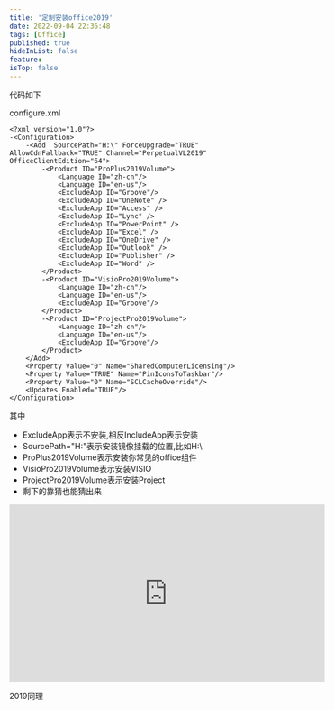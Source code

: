 ```yaml
---
title: '定制安装office2019'
date: 2022-09-04 22:36:48
tags: [Office]
published: true
hideInList: false
feature: 
isTop: false
---
```

代码如下

configure.xml
```
<?xml version="1.0"?>
-<Configuration>
	-<Add  SourcePath="H:\" ForceUpgrade="TRUE" AllowCdnFallback="TRUE" Channel="PerpetualVL2019" OfficeClientEdition="64">
		-<Product ID="ProPlus2019Volume">
			<Language ID="zh-cn"/>
			<Language ID="en-us"/>
			<ExcludeApp ID="Groove"/>
			<ExcludeApp ID="OneNote" />
			<ExcludeApp ID="Access" />
			<ExcludeApp ID="Lync" />
			<ExcludeApp ID="PowerPoint" />
			<ExcludeApp ID="Excel" />
			<ExcludeApp ID="OneDrive" />
			<ExcludeApp ID="Outlook" />
			<ExcludeApp ID="Publisher" />
			<ExcludeApp ID="Word" />
		</Product>
		-<Product ID="VisioPro2019Volume">
			<Language ID="zh-cn"/>
			<Language ID="en-us"/>
			<ExcludeApp ID="Groove"/>
		</Product>
		-<Product ID="ProjectPro2019Volume">
			<Language ID="zh-cn"/>
			<Language ID="en-us"/>
			<ExcludeApp ID="Groove"/>
		</Product>
	</Add>
	<Property Value="0" Name="SharedComputerLicensing"/>
	<Property Value="TRUE" Name="PinIconsToTaskbar"/>
	<Property Value="0" Name="SCLCacheOverride"/>
	<Updates Enabled="TRUE"/>
</Configuration>
```
其中
+ ExcludeApp表示不安装,相反IncludeApp表示安装
+ SourcePath="H:\"表示安装镜像挂载的位置,比如H:\
+ ProPlus2019Volume表示安装你常见的office组件
+ VisioPro2019Volume表示安装VISIO
+ ProjectPro2019Volume表示安装Project
+ 剩下的靠猜也能猜出来


<iframe width="560" height="315" src="https://www.youtube.com/embed/kewFfaHMfOc" frameborder="0" allow="accelerometer; autoplay; encrypted-media; gyroscope; picture-in-picture" allowfullscreen></iframe>

2019同理
